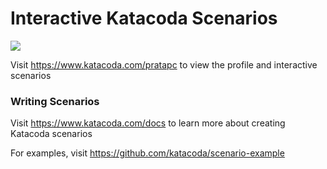 # Interactive Katacoda Scenarios

[![](http://shields.katacoda.com/katacoda/pratapc/count.svg)](https://www.katacoda.com/pratapc "Get your profile on Katacoda.com")

Visit https://www.katacoda.com/pratapc to view the profile and interactive scenarios

### Writing Scenarios
Visit https://www.katacoda.com/docs to learn more about creating Katacoda scenarios

For examples, visit https://github.com/katacoda/scenario-example
